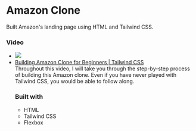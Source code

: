 # Amazon Clone

Built Amazon's landing page using HTML and Tailwind CSS.

### Video

<ul>
  <li><a href="https://youtu.be/VES96ZPIubc"><img src="https://i.ytimg.com/vi/VES96ZPIubc/mqdefault.jpg"></a></li>
  <li><a href="https://youtu.be/VES96ZPIubc">Building Amazon Clone for Beginners | Tailwind CSS</a></li>
Throughout this video, I will take you through the step-by-step process of building this Amazon clone. Even if you have never played with Tailwind CSS, you would be able to follow along.

### Built with

- HTML
- Tailwind CSS
- Flexbox
